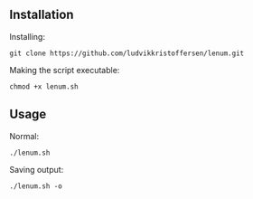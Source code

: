 ## Installation
Installing:
```
git clone https://github.com/ludvikkristoffersen/lenum.git
```
Making the script executable:
```
chmod +x lenum.sh
```
## Usage
Normal:
```
./lenum.sh
```
Saving output:
```
./lenum.sh -o
```
